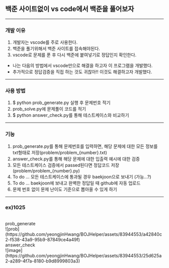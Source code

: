 ## 백준 사이트없이 vs code에서 백준을 풀어보자
-----
### 개발 이유
1. 개발자는 vscode를 주로 사용한다.
2. 백준을 풀기위해서 백준 사이트를 접속해야된다.
3. vscode로 문제를 푼 후 다시 백준에 붙여넣기로 정답인지 확인한다.

+ 나는 다음의 방법에서 vscode만으로 해결을 하고자 이 프로그램을 개발했다.
+ 추가적으로 정답검증을 직접 하는 것도 귀찮아!! 이것도 해결하고자 개발했다.
-----
### 사용 방법
1. $ python prob_generate.py 실행 후 문제번호 적기
2. prob_solve.py에 문제풀이 코드를 적기
3. $ python answer_check.py를 통해 테스트케이스와 비교하기
-----
### 기능
1. prob_generate.py를 통해 문제번호를 입력하면, 해당 문제에 대한 모든 정보를 txt형태로 저장(problem/problem_{number}.txt)
2. answer_check.py를 통해 해당 문제에 대한 입출력 예시에 대한 검증
3. 모든 테스트케이스 검증에서 passed된다면 정답코드 저장 (problem/problem_{number}.py)
4. To do ... 모든 테스트케이스에 통과될 경우 baekjoon으로 보내기 (가능...?)
5. To do ... baekjoon에 보내고 완벽한 정답일 때 github에 자동 업로드
6. 문제 번호 없이 문제 난이도 기준으로 뽑아올 수 있게 하기
-----

### ex)1025
</br>
prob_generate
</br>
![prob](https://github.com/yeongjinHwang/BOJHelper/assets/83944553/a42840c2-f538-43a9-95b9-87849ce4a49f)
</br>
answer_check
</br>
![image](https://github.com/yeongjinHwang/BOJHelper/assets/83944553/25d625a2-a289-4f7a-8180-b9d8999803a3)
